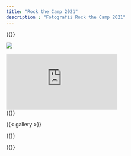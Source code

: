 ```yaml
---
title: "Rock the Camp 2021"
description : "Fotografii Rock the Camp 2021"
---
```


{{<rawhtml>}}
<div style="display: flex; justify-content: center; align-items: center; overflow: hidden">
	<img src="/images/Afis landscape.jpg" style="min-width: 100%; min-height: 100%;"/>
</div>
<div class="border-meghna" style="padding-bottom: 15px; "></div>
<div class="embed-responsive embed-responsive-16by9">
	<iframe 
		src="https://www.youtube.com/embed/kD5jEwL6_VA" 
		title="Rock the Camp 2021 - The Aftermovie" 
		frameborder="0" 
		allow="accelerometer; autoplay; clipboard-write; encrypted-media; gyroscope; picture-in-picture" 
		allowfullscreen>
	</iframe>
</div>
<div class="border-meghna" style="padding-bottom: 0px; "></div>
<div>
{{</rawhtml>}}

{{< gallery >}}

{{<rawhtml>}}
</div>
{{</rawhtml>}}

